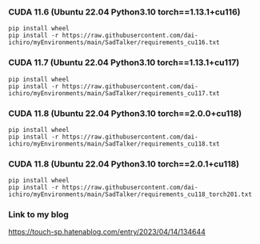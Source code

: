 ### CUDA 11.6 (Ubuntu 22.04  Python3.10  torch==1.13.1+cu116)
~~~
pip install wheel
pip install -r https://raw.githubusercontent.com/dai-ichiro/myEnvironments/main/SadTalker/requirements_cu116.txt
~~~

### CUDA 11.7 (Ubuntu 22.04  Python3.10  torch==1.13.1+cu117)
~~~
pip install wheel
pip install -r https://raw.githubusercontent.com/dai-ichiro/myEnvironments/main/SadTalker/requirements_cu117.txt
~~~

### CUDA 11.8 (Ubuntu 22.04  Python3.10  torch==2.0.0+cu118)
~~~
pip install wheel
pip install -r https://raw.githubusercontent.com/dai-ichiro/myEnvironments/main/SadTalker/requirements_cu118.txt
~~~

### CUDA 11.8 (Ubuntu 22.04  Python3.10  torch==2.0.1+cu118)
~~~
pip install wheel
pip install -r https://raw.githubusercontent.com/dai-ichiro/myEnvironments/main/SadTalker/requirements_cu118_torch201.txt
~~~

### Link to my blog
https://touch-sp.hatenablog.com/entry/2023/04/14/134644

